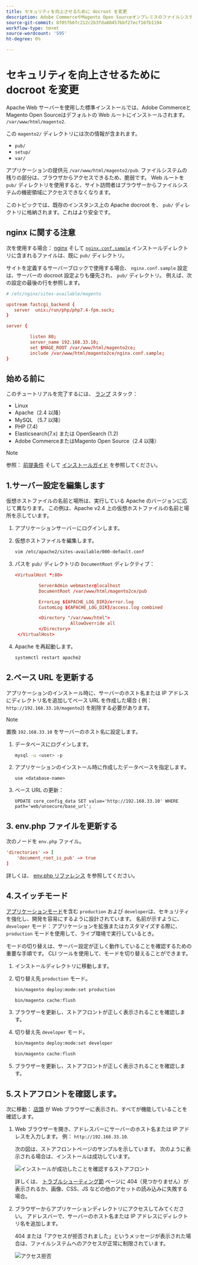 ```yaml
---
title: セキュリティを向上させるために docroot を変更
description: Adobe CommerceやMagento Open Sourceオンプレミスのファイルシステムへの不正なブラウザベースのアクセスを防ぎます。
source-git-commit: 8f05fb6fc212c2b3fda80457bbf27ecf16fb1194
workflow-type: tm+mt
source-wordcount: '595'
ht-degree: 0%

---
```



# セキュリティを向上させるために docroot を変更

Apache Web サーバーを使用した標準インストールでは、Adobe CommerceとMagento Open Sourceはデフォルトの Web ルートにインストールされます。 `/var/www/html/magento2`.

この `magento2/` ディレクトリには次の情報が含まれます。

- `pub/`
- `setup/`
- `var/`

アプリケーションの提供元 `/var/www/html/magento2/pub`. ファイルシステムの残りの部分は、ブラウザからアクセスできるため、脆弱です。
Web ルートを `pub/` ディレクトリを使用すると、サイト訪問者はブラウザーからファイルシステムの機密領域にアクセスできなくなります。

このトピックでは、既存のインスタンス上の Apache docroot を、 `pub/` ディレクトリに格納されます。これはより安全です。

## nginx に関する注意

次を使用する場合： [nginx](../prerequisites/web-server/nginx.md) そして [`nginx.conf.sample`](https://github.com/magento/magento2/blob/2.4/nginx.conf.sample) インストールディレクトリに含まれるファイルは、既に `pub/` ディレクトリ。

サイトを定義するサーバーブロックで使用する場合、 `nginx.conf.sample` 設定は、サーバーの docroot 設定よりも優先され、 `pub/` ディレクトリ。 例えば、次の設定の最後の行を参照します。

```conf
# /etc/nginx/sites-available/magento

upstream fastcgi_backend {
   server  unix:/run/php/php7.4-fpm.sock;
}

server {

         listen 80;
         server_name 192.168.33.10;
         set $MAGE_ROOT /var/www/html/magento2ce;
         include /var/www/html/magento2ce/nginx.conf.sample;
}
```

## 始める前に

このチュートリアルを完了するには、 [ランプ](https://en.wikipedia.org/wiki/LAMP_(software_bundle)) スタック：

- Linux
- Apache（2.4 以降）
- MySQL （5.7 以降）
- PHP (7.4)
- Elasticsearch(7.x) または OpenSearch (1.2)
- Adobe CommerceまたはMagento Open Source（2.4 以降）

>[!NOTE]
>
>参照： [前提条件](../prerequisites/overview.md) そして [インストールガイド](../overview.md) を参照してください。

## 1.サーバー設定を編集します

仮想ホストファイルの名前と場所は、実行している Apache のバージョンに応じて異なります。 この例は、Apache v2.4 上の仮想ホストファイルの名前と場所を示しています。

1. アプリケーションサーバーにログインします。
1. 仮想ホストファイルを編集します。

   ```bash
   vim /etc/apache2/sites-available/000-default.conf
   ```

1. パスを `pub/` ディレクトリの `DocumentRoot` ディレクティブ：

   ```conf
   <VirtualHost *:80>
   
            ServerAdmin webmaster@localhost
            DocumentRoot /var/www/html/magento2ce/pub
   
            ErrorLog ${APACHE_LOG_DIR}/error.log
            CustomLog ${APACHE_LOG_DIR}/access.log combined
   
            <Directory "/var/www/html">
                        AllowOverride all
            </Directory>
    </VirtualHost>
   ```

1. Apache を再起動します。

   ```bash
   systemctl restart apache2
   ```

## 2.ベース URL を更新する

アプリケーションのインストール時に、サーバーのホスト名または IP アドレスにディレクトリ名を追加してベース URL を作成した場合 ( 例： `http://192.168.33.10/magento2`) を削除する必要があります。

>[!NOTE]
>
>置換 `192.168.33.10` をサーバーのホスト名に設定します。

1. データベースにログインします。

   ```bash
   mysql -u <user> -p
   ```

1. アプリケーションのインストール時に作成したデータベースを指定します。

   ```shell
   use <database-name>
   ```

1. ベース URL の更新：

   ```shell
   UPDATE core_config_data SET value='http://192.168.33.10' WHERE path='web/unsecure/base_url';
   ```

## 3. env.php ファイルを更新する

次のノードを `env.php` ファイル。

```conf
'directories' => [
    'document_root_is_pub' => true
]
```

詳しくは、 [env.php リファレンス](../../configuration/reference/config-reference-envphp.md) を参照してください。

## 4.スイッチモード

[アプリケーションモード](../../configuration/bootstrap/application-modes.md)を含む `production` および `developer`は、セキュリティを強化し、開発を容易にするように設計されています。 名前が示すように、 `developer` モード：アプリケーションを拡張またはカスタマイズする際に、 `production` モードを使用して、ライブ環境で実行しているとき。

モードの切り替えは、サーバー設定が正しく動作していることを確認するための重要な手順です。 CLI ツールを使用して、モードを切り替えることができます。

1. インストールディレクトリに移動します。
1. 切り替え先 `production` モード。

   ```bash
   bin/magento deploy:mode:set production
   ```

   ```bash
   bin/magento cache:flush
   ```

1. ブラウザーを更新し、ストアフロントが正しく表示されることを確認します。
1. 切り替え先 `developer` モード。

   ```bash
   bin/magento deploy:mode:set developer
   ```

   ```bash
   bin/magento cache:flush
   ```

1. ブラウザーを更新し、ストアフロントが正しく表示されることを確認します。

## 5.ストアフロントを確認します。

次に移動： [店頭](https://glossary.magento.com/storefront) が Web ブラウザーに表示され、すべてが機能していることを確認します。

1. Web ブラウザーを開き、アドレスバーにサーバーのホスト名または IP アドレスを入力します。 例： `http://192.168.33.10`.

   次の図は、ストアフロントページのサンプルを示しています。 次のように表示される場合は、インストールは成功しています。

   ![インストールが成功したことを確認するストアフロント](../../assets/installation/install-success_store.png)

   詳しくは、 [トラブルシューティング節](https://support.magento.com/hc/en-us/articles/360032994352) ページに 404（見つかりません）が表示されるか、画像、CSS、JS などの他のアセットの読み込みに失敗する場合。

1. ブラウザーからアプリケーションディレクトリにアクセスしてみてください。 アドレスバーで、サーバーのホスト名または IP アドレスにディレクトリ名を追加します。

   404 または「アクセスが拒否されました」というメッセージが表示された場合は、ファイルシステムへのアクセスが正常に制限されています。

   ![アクセス拒否](../../assets/installation/access-denied.png)
